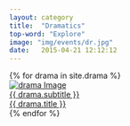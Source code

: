```yaml
---
layout: category
title:  "Dramatics"
top-word: "Explore"
image: "img/events/dr.jpg"
date:   2015-04-21 12:12:12
---
```

<section class="no-padding" id="portfolio">
    <div class="container-fluid">
        <div class="row no-gutter">
            {% for drama in site.drama %}
                <div class="col-lg-4 col-sm-6">
                    <a href="{{ drama.url }}" class="portfolio-box">
                        <img src="{{ drama.image }}" class="img-responsive" alt="drama Image">
                        <div class="portfolio-box-caption">
                            <div class="portfolio-box-caption-content">
                                <div class="project-category text-faded">
                                    {{ drama.subtitle }}
                                </div>
                                <div class="project-name">
                                    {{ drama.title }}
                                </div>
                            </div>
                        </div>
                    </a>
                </div>
            {% endfor %}
        </div>
    </div>
</section>
